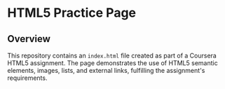 # HTML5 Practice Page

## Overview
This repository contains an `index.html` file created as part of a Coursera HTML5 assignment. The page demonstrates the use of HTML5 semantic elements, images, lists, and external links, fulfilling the assignment's requirements.
